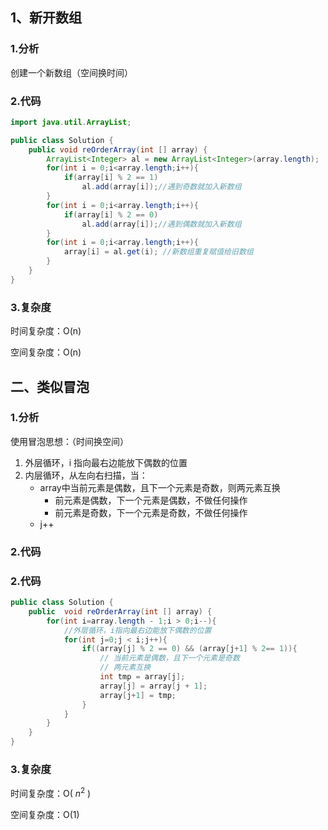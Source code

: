 ## 1、新开数组

### 1.分析

创建一个新数组（空间换时间）

### 2.代码

```java
import java.util.ArrayList;

public class Solution {
    public void reOrderArray(int [] array) {
        ArrayList<Integer> al = new ArrayList<Integer>(array.length);
        for(int i = 0;i<array.length;i++){
            if(array[i] % 2 == 1)
                al.add(array[i]);//遇到奇数就加入新数组
        }
        for(int i = 0;i<array.length;i++){
            if(array[i] % 2 == 0)
                al.add(array[i]);//遇到偶数就加入新数组
        }
        for(int i = 0;i<array.length;i++){
            array[i] = al.get(i); //新数组重复赋值给旧数组
        }
    }
}
```

### 3.复杂度

时间复杂度：O(n)

空间复杂度：O(n)

## 二、类似冒泡

### 1.分析

使用冒泡思想：（时间换空间）

1. 外层循环，i 指向最右边能放下偶数的位置
2. 内层循环，从左向右扫描，当：
   * array中当前元素是偶数，且下一个元素是奇数，则两元素互换	
     * 前元素是偶数，下一个元素是偶数，不做任何操作
     * 前元素是奇数，下一个元素是奇数，不做任何操作
   * j++

### 2.代码

### 2.代码

```java
public class Solution {
    public  void reOrderArray(int [] array) {
        for(int i=array.length - 1;i > 0;i--){
            //外层循环，i指向最右边能放下偶数的位置
            for(int j=0;j < i;j++){
                if((array[j] % 2 == 0) && (array[j+1] % 2== 1)){
                    // 当前元素是偶数，且下一个元素是奇数
                    // 两元素互换
                    int tmp = array[j];
                    array[j] = array[j + 1];
                    array[j+1] = tmp;
                }
            }
        }
    }
}
```

### 3.复杂度

时间复杂度：O( $n^{2}$ )

空间复杂度：O(1)


